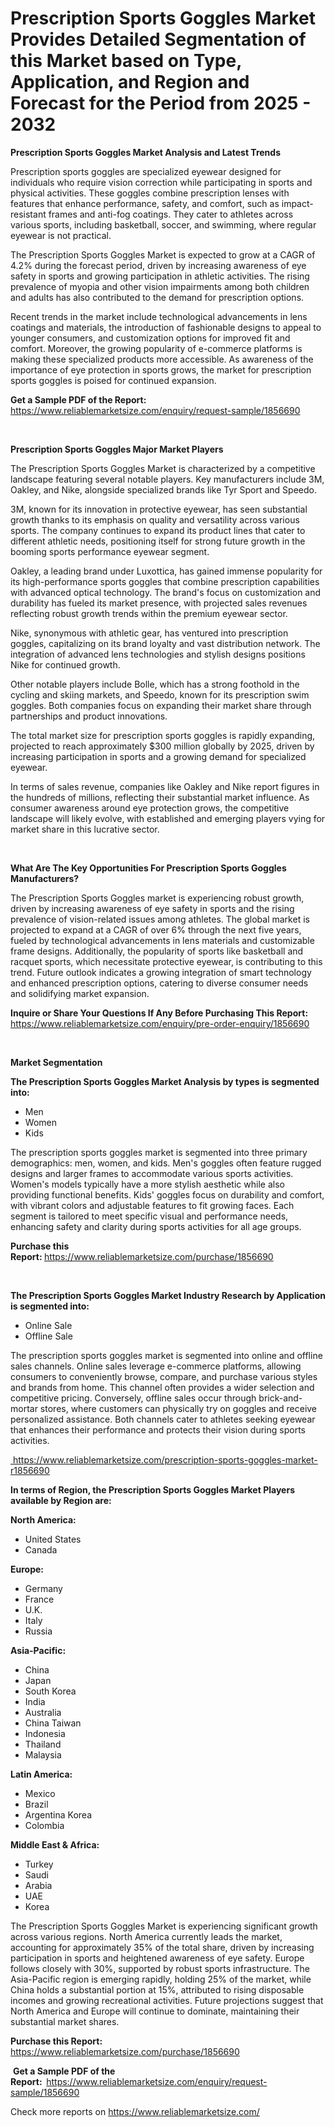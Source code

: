 <p><h1>Prescription Sports Goggles Market Provides Detailed Segmentation of this Market based on Type, Application, and Region and Forecast for the Period from 2025 - 2032</h1></p><p><strong>Prescription Sports Goggles Market Analysis and Latest Trends</strong></p>
<p><p>Prescription sports goggles are specialized eyewear designed for individuals who require vision correction while participating in sports and physical activities. These goggles combine prescription lenses with features that enhance performance, safety, and comfort, such as impact-resistant frames and anti-fog coatings. They cater to athletes across various sports, including basketball, soccer, and swimming, where regular eyewear is not practical.</p><p>The Prescription Sports Goggles Market is expected to grow at a CAGR of 4.2% during the forecast period, driven by increasing awareness of eye safety in sports and growing participation in athletic activities. The rising prevalence of myopia and other vision impairments among both children and adults has also contributed to the demand for prescription options.</p><p>Recent trends in the market include technological advancements in lens coatings and materials, the introduction of fashionable designs to appeal to younger consumers, and customization options for improved fit and comfort. Moreover, the growing popularity of e-commerce platforms is making these specialized products more accessible. As awareness of the importance of eye protection in sports grows, the market for prescription sports goggles is poised for continued expansion.</p></p>
<p><strong>Get a Sample PDF of the Report:&nbsp;</strong> <a href="https://www.reliablemarketsize.com/enquiry/request-sample/1856690?utm_campaign=2409&utm_medium=2&utm_source=Github&utm_content=ia&utm_term=07022025&utm_id=prescription-sports-goggles">https://www.reliablemarketsize.com/enquiry/request-sample/1856690</a></p>
<p>&nbsp;</p>
<p><strong>Prescription Sports Goggles Major Market Players</strong></p>
<p><p>The Prescription Sports Goggles Market is characterized by a competitive landscape featuring several notable players. Key manufacturers include 3M, Oakley, and Nike, alongside specialized brands like Tyr Sport and Speedo. </p><p>3M, known for its innovation in protective eyewear, has seen substantial growth thanks to its emphasis on quality and versatility across various sports. The company continues to expand its product lines that cater to different athletic needs, positioning itself for strong future growth in the booming sports performance eyewear segment.</p><p>Oakley, a leading brand under Luxottica, has gained immense popularity for its high-performance sports goggles that combine prescription capabilities with advanced optical technology. The brand's focus on customization and durability has fueled its market presence, with projected sales revenues reflecting robust growth trends within the premium eyewear sector.</p><p>Nike, synonymous with athletic gear, has ventured into prescription goggles, capitalizing on its brand loyalty and vast distribution network. The integration of advanced lens technologies and stylish designs positions Nike for continued growth.</p><p>Other notable players include Bolle, which has a strong foothold in the cycling and skiing markets, and Speedo, known for its prescription swim goggles. Both companies focus on expanding their market share through partnerships and product innovations. </p><p>The total market size for prescription sports goggles is rapidly expanding, projected to reach approximately $300 million globally by 2025, driven by increasing participation in sports and a growing demand for specialized eyewear.</p><p>In terms of sales revenue, companies like Oakley and Nike report figures in the hundreds of millions, reflecting their substantial market influence. As consumer awareness around eye protection grows, the competitive landscape will likely evolve, with established and emerging players vying for market share in this lucrative sector.</p></p>
<p>&nbsp;</p>
<p><strong>What Are The Key Opportunities For Prescription Sports Goggles Manufacturers?</strong></p>
<p><p>The Prescription Sports Goggles market is experiencing robust growth, driven by increasing awareness of eye safety in sports and the rising prevalence of vision-related issues among athletes. The global market is projected to expand at a CAGR of over 6% through the next five years, fueled by technological advancements in lens materials and customizable frame designs. Additionally, the popularity of sports like basketball and racquet sports, which necessitate protective eyewear, is contributing to this trend. Future outlook indicates a growing integration of smart technology and enhanced prescription options, catering to diverse consumer needs and solidifying market expansion.</p></p>
<p><strong>Inquire or Share Your Questions If Any Before Purchasing This Report:</strong> <a href="https://www.reliablemarketsize.com/enquiry/pre-order-enquiry/1856690?utm_campaign=2409&utm_medium=2&utm_source=Github&utm_content=ia&utm_term=07022025&utm_id=prescription-sports-goggles">https://www.reliablemarketsize.com/enquiry/pre-order-enquiry/1856690</a></p>
<p>&nbsp;</p>
<p><strong>Market Segmentation</strong></p>
<p><strong>The Prescription Sports Goggles Market Analysis by types is segmented into:</strong></p>
<p><ul><li>Men</li><li>Women</li><li>Kids</li></ul></p>
<p><p>The prescription sports goggles market is segmented into three primary demographics: men, women, and kids. Men's goggles often feature rugged designs and larger frames to accommodate various sports activities. Women's models typically have a more stylish aesthetic while also providing functional benefits. Kids' goggles focus on durability and comfort, with vibrant colors and adjustable features to fit growing faces. Each segment is tailored to meet specific visual and performance needs, enhancing safety and clarity during sports activities for all age groups.</p></p>
<p><strong>Purchase this Report:&nbsp;</strong><a href="https://www.reliablemarketsize.com/purchase/1856690?utm_campaign=2409&utm_medium=2&utm_source=Github&utm_content=ia&utm_term=07022025&utm_id=prescription-sports-goggles">https://www.reliablemarketsize.com/purchase/1856690</a></p>
<p>&nbsp;</p>
<p><strong>The Prescription Sports Goggles Market Industry Research by Application is segmented into:</strong></p>
<p><ul><li>Online Sale</li><li>Offline Sale</li></ul></p>
<p><p>The prescription sports goggles market is segmented into online and offline sales channels. Online sales leverage e-commerce platforms, allowing consumers to conveniently browse, compare, and purchase various styles and brands from home. This channel often provides a wider selection and competitive pricing. Conversely, offline sales occur through brick-and-mortar stores, where customers can physically try on goggles and receive personalized assistance. Both channels cater to athletes seeking eyewear that enhances their performance and protects their vision during sports activities.</p></p>
<p><a href="https://www.reliablemarketsize.com/prescription-sports-goggles-market-r1856690?utm_campaign=2409&utm_medium=2&utm_source=Github&utm_content=ia&utm_term=07022025&utm_id=prescription-sports-goggles">&nbsp;https://www.reliablemarketsize.com/prescription-sports-goggles-market-r1856690</a></p>
<p><strong>In terms of Region, the Prescription Sports Goggles Market Players available by Region are:</strong></p>
<p>
    <p> <strong> North America: </strong>
        <ul>
            <li>United States</li>
            <li>Canada</li>
        </ul>
        </p> 
    <p> <strong> Europe: </strong>
        <ul>
            <li>Germany</li>
            <li>France</li>
            <li>U.K.</li>
            <li>Italy</li>
            <li>Russia</li>
        </ul>
        </p> 
    <p> <strong> Asia-Pacific: </strong>
        <ul>
            <li>China</li>
            <li>Japan</li>
            <li>South Korea</li>
            <li>India</li>
            <li>Australia</li>
            <li>China Taiwan</li>
            <li>Indonesia</li>
            <li>Thailand</li>
            <li>Malaysia</li>
        </ul>
        </p> 
    <p> <strong> Latin America: </strong>
        <ul>
            <li>Mexico</li>
            <li>Brazil</li>
            <li>Argentina Korea</li>
            <li>Colombia</li>
        </ul>
        </p> 
    <p> <strong> Middle East & Africa: </strong>
        <ul>
            <li>Turkey</li>
            <li>Saudi</li>
            <li>Arabia</li>
            <li>UAE</li>
            <li>Korea</li>
        </ul>
    </p>
    </p>
<p><p>The Prescription Sports Goggles Market is experiencing significant growth across various regions. North America currently leads the market, accounting for approximately 35% of the total share, driven by increasing participation in sports and heightened awareness of eye safety. Europe follows closely with 30%, supported by robust sports infrastructure. The Asia-Pacific region is emerging rapidly, holding 25% of the market, while China holds a substantial portion at 15%, attributed to rising disposable incomes and growing recreational activities. Future projections suggest that North America and Europe will continue to dominate, maintaining their substantial market shares.</p></p>
<p><strong>Purchase this Report: </strong><a href="https://www.reliablemarketsize.com/purchase/1856690?utm_campaign=2409&utm_medium=2&utm_source=Github&utm_content=ia&utm_term=07022025&utm_id=prescription-sports-goggles">https://www.reliablemarketsize.com/purchase/1856690</a></p>
<p>&nbsp;<strong>Get a Sample PDF of the Report:&nbsp;&nbsp;</strong><a href="https://www.reliablemarketsize.com/enquiry/request-sample/1856690?utm_campaign=2409&utm_medium=2&utm_source=Github&utm_content=ia&utm_term=07022025&utm_id=prescription-sports-goggles">https://www.reliablemarketsize.com/enquiry/request-sample/1856690</a></p>
<p><strong></strong></p>
<p>Check more reports on <a href="https://www.reliablemarketsize.com/?utm_campaign=2409&utm_medium=2&utm_source=Github&utm_content=ia&utm_term=07022025&utm_id=prescription-sports-goggles">https://www.reliablemarketsize.com/</a></p>